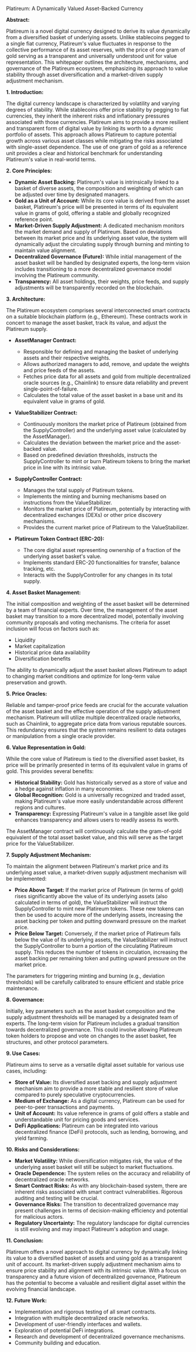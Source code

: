 Platireum: A Dynamically Valued Asset-Backed Currency

**Abstract:**

Platireum is a novel digital currency designed to derive its value dynamically from a diversified basket of underlying assets. Unlike stablecoins pegged to a single fiat currency, Platireum's value fluctuates in response to the collective performance of its asset reserves, with the price of one gram of gold serving as a transparent and universally understood unit for value representation. This whitepaper outlines the architecture, mechanisms, and governance of the Platireum ecosystem, emphasizing its approach to value stability through asset diversification and a market-driven supply adjustment mechanism.

**1. Introduction:**

The digital currency landscape is characterized by volatility and varying degrees of stability. While stablecoins offer price stability by pegging to fiat currencies, they inherit the inherent risks and inflationary pressures associated with those currencies. Platireum aims to provide a more resilient and transparent form of digital value by linking its worth to a dynamic portfolio of assets. This approach allows Platireum to capture potential growth across various asset classes while mitigating the risks associated with single-asset dependence. The use of one gram of gold as a reference unit provides a clear and historical benchmark for understanding Platireum's value in real-world terms.

**2. Core Principles:**

* **Dynamic Asset Backing:** Platireum's value is intrinsically linked to a basket of diverse assets, the composition and weighting of which can be adjusted over time by designated managers.
* **Gold as a Unit of Account:** While its core value is derived from the asset basket, Platireum's price will be presented in terms of its equivalent value in grams of gold, offering a stable and globally recognized reference point.
* **Market-Driven Supply Adjustment:** A dedicated mechanism monitors the market demand and supply of Platireum. Based on deviations between its market price and its underlying asset value, the system will dynamically adjust the circulating supply through burning and minting to maintain value alignment.
* **Decentralized Governance (Future):** While initial management of the asset basket will be handled by designated experts, the long-term vision includes transitioning to a more decentralized governance model involving the Platireum community.
* **Transparency:** All asset holdings, their weights, price feeds, and supply adjustments will be transparently recorded on the blockchain.

**3. Architecture:**

The Platireum ecosystem comprises several interconnected smart contracts on a suitable blockchain platform (e.g., Ethereum). These contracts work in concert to manage the asset basket, track its value, and adjust the Platireum supply.

* **AssetManager Contract:**
    * Responsible for defining and managing the basket of underlying assets and their respective weights.
    * Allows authorized managers to add, remove, and update the weights and price feeds of the assets.
    * Fetches price data for all assets and gold from multiple decentralized oracle sources (e.g., Chainlink) to ensure data reliability and prevent single-point-of-failure.
    * Calculates the total value of the asset basket in a base unit and its equivalent value in grams of gold.

* **ValueStabilizer Contract:**
    * Continuously monitors the market price of Platireum (obtained from the SupplyController) and the underlying asset value (calculated by the AssetManager).
    * Calculates the deviation between the market price and the asset-backed value.
    * Based on predefined deviation thresholds, instructs the SupplyController to mint or burn Platireum tokens to bring the market price in line with its intrinsic value.

* **SupplyController Contract:**
    * Manages the total supply of Platireum tokens.
    * Implements the minting and burning mechanisms based on instructions from the ValueStabilizer.
    * Monitors the market price of Platireum, potentially by interacting with decentralized exchanges (DEXs) or other price discovery mechanisms.
    * Provides the current market price of Platireum to the ValueStabilizer.

* **Platireum Token Contract (ERC-20):**
    * The core digital asset representing ownership of a fraction of the underlying asset basket's value.
    * Implements standard ERC-20 functionalities for transfer, balance tracking, etc.
    * Interacts with the SupplyController for any changes in its total supply.

**4. Asset Basket Management:**

The initial composition and weighting of the asset basket will be determined by a team of financial experts. Over time, the management of the asset basket may transition to a more decentralized model, potentially involving community proposals and voting mechanisms. The criteria for asset inclusion will focus on factors such as:

* Liquidity
* Market capitalization
* Historical price data availability
* Diversification benefits

The ability to dynamically adjust the asset basket allows Platireum to adapt to changing market conditions and optimize for long-term value preservation and growth.

**5. Price Oracles:**

Reliable and tamper-proof price feeds are crucial for the accurate valuation of the asset basket and the effective operation of the supply adjustment mechanism. Platireum will utilize multiple decentralized oracle networks, such as Chainlink, to aggregate price data from various reputable sources. This redundancy ensures that the system remains resilient to data outages or manipulation from a single oracle provider.

**6. Value Representation in Gold:**

While the core value of Platireum is tied to the diversified asset basket, its price will be primarily presented in terms of its equivalent value in grams of gold. This provides several benefits:

* **Historical Stability:** Gold has historically served as a store of value and a hedge against inflation in many economies.
* **Global Recognition:** Gold is a universally recognized and traded asset, making Platireum's value more easily understandable across different regions and cultures.
* **Transparency:** Expressing Platireum's value in a tangible asset like gold enhances transparency and allows users to readily assess its worth.

The AssetManager contract will continuously calculate the gram-of-gold equivalent of the total asset basket value, and this will serve as the target price for the ValueStabilizer.

**7. Supply Adjustment Mechanism:**

To maintain the alignment between Platireum's market price and its underlying asset value, a market-driven supply adjustment mechanism will be implemented:

* **Price Above Target:** If the market price of Platireum (in terms of gold) rises significantly above the value of its underlying assets (also calculated in terms of gold), the ValueStabilizer will instruct the SupplyController to mint new Platireum tokens. These new tokens can then be used to acquire more of the underlying assets, increasing the asset backing per token and putting downward pressure on the market price.
* **Price Below Target:** Conversely, if the market price of Platireum falls below the value of its underlying assets, the ValueStabilizer will instruct the SupplyController to burn a portion of the circulating Platireum supply. This reduces the number of tokens in circulation, increasing the asset backing per remaining token and putting upward pressure on the market price.

The parameters for triggering minting and burning (e.g., deviation thresholds) will be carefully calibrated to ensure efficient and stable price maintenance.

**8. Governance:**

Initially, key parameters such as the asset basket composition and the supply adjustment thresholds will be managed by a designated team of experts. The long-term vision for Platireum includes a gradual transition towards decentralized governance. This could involve allowing Platireum token holders to propose and vote on changes to the asset basket, fee structures, and other protocol parameters.

**9. Use Cases:**

Platireum aims to serve as a versatile digital asset suitable for various use cases, including:

* **Store of Value:** Its diversified asset backing and supply adjustment mechanism aim to provide a more stable and resilient store of value compared to purely speculative cryptocurrencies.
* **Medium of Exchange:** As a digital currency, Platireum can be used for peer-to-peer transactions and payments.
* **Unit of Account:** Its value reference in grams of gold offers a stable and understandable unit for pricing goods and services.
* **DeFi Applications:** Platireum can be integrated into various decentralized finance (DeFi) protocols, such as lending, borrowing, and yield farming.

**10. Risks and Considerations:**

* **Market Volatility:** While diversification mitigates risk, the value of the underlying asset basket will still be subject to market fluctuations.
* **Oracle Dependence:** The system relies on the accuracy and reliability of decentralized oracle networks.
* **Smart Contract Risks:** As with any blockchain-based system, there are inherent risks associated with smart contract vulnerabilities. Rigorous auditing and testing will be crucial.
* **Governance Risks:** The transition to decentralized governance may present challenges in terms of decision-making efficiency and potential for malicious actors.
* **Regulatory Uncertainty:** The regulatory landscape for digital currencies is still evolving and may impact Platireum's adoption and usage.

**11. Conclusion:**

Platireum offers a novel approach to digital currency by dynamically linking its value to a diversified basket of assets and using gold as a transparent unit of account. Its market-driven supply adjustment mechanism aims to ensure price stability and alignment with its intrinsic value. With a focus on transparency and a future vision of decentralized governance, Platireum has the potential to become a valuable and resilient digital asset within the evolving financial landscape.

**12. Future Work:**

* Implementation and rigorous testing of all smart contracts.
* Integration with multiple decentralized oracle networks.
* Development of user-friendly interfaces and wallets.
* Exploration of potential DeFi integrations.
* Research and development of decentralized governance mechanisms.
* Community building and education.
